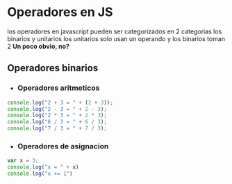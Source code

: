 # Operadores en JS

los operadores en javascript pueden ser categorizados en 2 categorias los binarios y unitarios los unitarios solo usan un operando y los binarios toman 2 **Un poco obvio, no?**

## Operadores binarios

- ### Operadores aritmeticos

```js
console.log("2 + 3 = " + (2 + 3));
console.log("2 - 3 = " + 2 - 3);
console.log("2 * 3 = " + 2 * 3);
console.log("6 / 3 = " + 6 / 3);
console.log("7 / 3 = " + 7 / 3);
```

- ### Operadores de asignacion

```js
var x = 3;
console.log("x = " + x)
console.log("x += 1")
```
